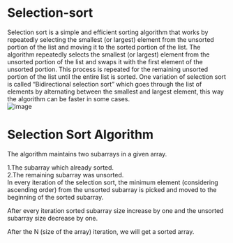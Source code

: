 # Selection-sort<br>
Selection sort is a simple and efficient sorting algorithm that works by repeatedly selecting the smallest (or largest) element from the unsorted portion of the list and moving it to the sorted portion of the list. The algorithm repeatedly selects the smallest (or largest) element from the unsorted portion of the list and swaps it with the first element of the unsorted portion. This process is repeated for the remaining unsorted portion of the list until the entire list is sorted. One variation of selection sort is called “Bidirectional selection sort” which goes through the list of elements by alternating between the smallest and largest element, this way the algorithm can be faster in some cases.<br>
![image](https://user-images.githubusercontent.com/124968304/234186256-e98a80b7-cb83-40fc-9849-da9ab4f721d4.png)
<br>
# Selection Sort Algorithm<br>

The algorithm maintains two subarrays in a given array.<br>

1.The subarray which already sorted. <br>
2.The remaining subarray was unsorted.<br>
In every iteration of the selection sort, the minimum element (considering ascending order) from the unsorted subarray is picked and moved to the beginning of the sorted subarray.<br>

After every iteration sorted subarray size increase by one and the unsorted subarray size decrease by one.<br>

After the N (size of the array) iteration, we will get a sorted array.<br>
